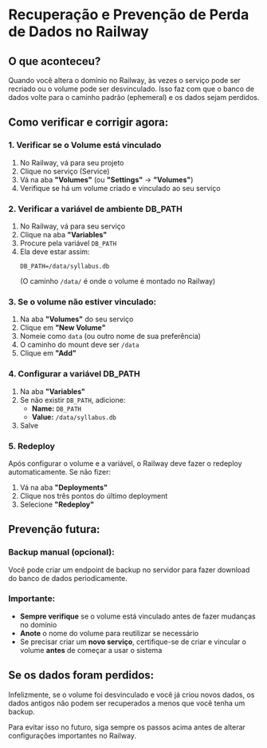 # Recuperação e Prevenção de Perda de Dados no Railway

## O que aconteceu?

Quando você altera o domínio no Railway, às vezes o serviço pode ser recriado ou o volume pode ser desvinculado. Isso faz com que o banco de dados volte para o caminho padrão (ephemeral) e os dados sejam perdidos.

## Como verificar e corrigir agora:

### 1. Verificar se o Volume está vinculado

1. No Railway, vá para seu projeto
2. Clique no serviço (Service)
3. Vá na aba **"Volumes"** (ou **"Settings"** → **"Volumes"**)
4. Verifique se há um volume criado e vinculado ao seu serviço

### 2. Verificar a variável de ambiente DB_PATH

1. No Railway, vá para seu serviço
2. Clique na aba **"Variables"**
3. Procure pela variável `DB_PATH`
4. Ela deve estar assim:
   ```
   DB_PATH=/data/syllabus.db
   ```
   (O caminho `/data/` é onde o volume é montado no Railway)

### 3. Se o volume não estiver vinculado:

1. Na aba **"Volumes"** do seu serviço
2. Clique em **"New Volume"**
3. Nomeie como `data` (ou outro nome de sua preferência)
4. O caminho do mount deve ser `/data`
5. Clique em **"Add"**

### 4. Configurar a variável DB_PATH

1. Na aba **"Variables"**
2. Se não existir `DB_PATH`, adicione:
   - **Name:** `DB_PATH`
   - **Value:** `/data/syllabus.db`
3. Salve

### 5. Redeploy

Após configurar o volume e a variável, o Railway deve fazer o redeploy automaticamente. Se não fizer:
1. Vá na aba **"Deployments"**
2. Clique nos três pontos do último deployment
3. Selecione **"Redeploy"**

## Prevenção futura:

### Backup manual (opcional):

Você pode criar um endpoint de backup no servidor para fazer download do banco de dados periodicamente.

### Importante:

- **Sempre verifique** se o volume está vinculado antes de fazer mudanças no domínio
- **Anote** o nome do volume para reutilizar se necessário
- Se precisar criar um **novo serviço**, certifique-se de criar e vincular o volume **antes** de começar a usar o sistema

## Se os dados foram perdidos:

Infelizmente, se o volume foi desvinculado e você já criou novos dados, os dados antigos não podem ser recuperados a menos que você tenha um backup.

Para evitar isso no futuro, siga sempre os passos acima antes de alterar configurações importantes no Railway.

